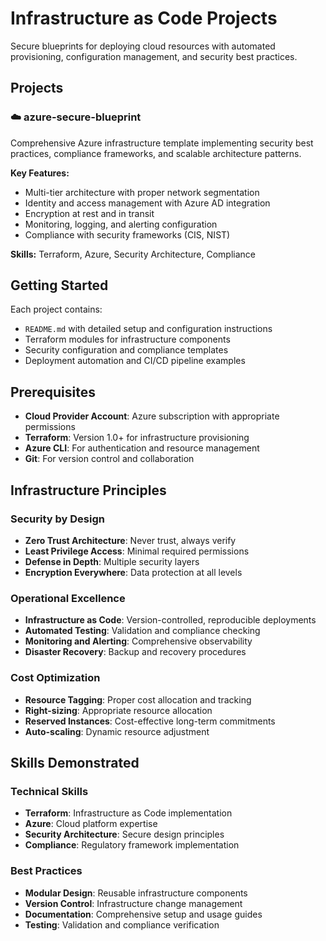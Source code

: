 # Infrastructure as Code Projects

Secure blueprints for deploying cloud resources with automated provisioning, configuration management, and security best practices.

## Projects

### ☁️ azure-secure-blueprint
Comprehensive Azure infrastructure template implementing security best practices, compliance frameworks, and scalable architecture patterns.

**Key Features:**
- Multi-tier architecture with proper network segmentation
- Identity and access management with Azure AD integration
- Encryption at rest and in transit
- Monitoring, logging, and alerting configuration
- Compliance with security frameworks (CIS, NIST)

**Skills:** Terraform, Azure, Security Architecture, Compliance

## Getting Started

Each project contains:
- `README.md` with detailed setup and configuration instructions
- Terraform modules for infrastructure components
- Security configuration and compliance templates
- Deployment automation and CI/CD pipeline examples

## Prerequisites

- **Cloud Provider Account**: Azure subscription with appropriate permissions
- **Terraform**: Version 1.0+ for infrastructure provisioning
- **Azure CLI**: For authentication and resource management
- **Git**: For version control and collaboration

## Infrastructure Principles

### Security by Design
- **Zero Trust Architecture**: Never trust, always verify
- **Least Privilege Access**: Minimal required permissions
- **Defense in Depth**: Multiple security layers
- **Encryption Everywhere**: Data protection at all levels

### Operational Excellence
- **Infrastructure as Code**: Version-controlled, reproducible deployments
- **Automated Testing**: Validation and compliance checking
- **Monitoring and Alerting**: Comprehensive observability
- **Disaster Recovery**: Backup and recovery procedures

### Cost Optimization
- **Resource Tagging**: Proper cost allocation and tracking
- **Right-sizing**: Appropriate resource allocation
- **Reserved Instances**: Cost-effective long-term commitments
- **Auto-scaling**: Dynamic resource adjustment

## Skills Demonstrated

### Technical Skills
- **Terraform**: Infrastructure as Code implementation
- **Azure**: Cloud platform expertise
- **Security Architecture**: Secure design principles
- **Compliance**: Regulatory framework implementation

### Best Practices
- **Modular Design**: Reusable infrastructure components
- **Version Control**: Infrastructure change management
- **Documentation**: Comprehensive setup and usage guides
- **Testing**: Validation and compliance verification